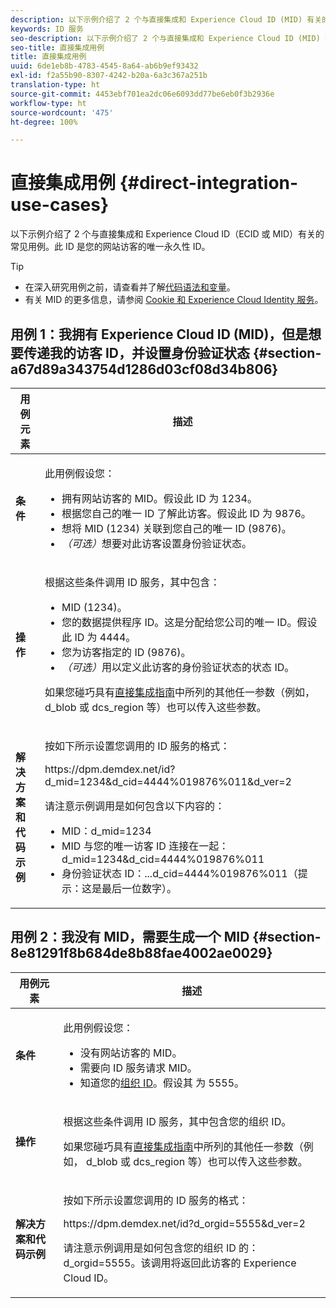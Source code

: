 ```yaml
---
description: 以下示例介绍了 2 个与直接集成和 Experience Cloud ID (MID) 有关的常见用例。此 MID 是您的网站访客的唯一永久性 ID。
keywords: ID 服务
seo-description: 以下示例介绍了 2 个与直接集成和 Experience Cloud ID (MID) 有关的常见用例。此 MID 是您的网站访客的唯一永久性 ID。
seo-title: 直接集成用例
title: 直接集成用例
uuid: 6de1eb8b-4783-4545-8a64-ab6b9ef93432
exl-id: f2a55b90-8307-4242-b20a-6a3c367a251b
translation-type: ht
source-git-commit: 4453ebf701ea2dc06e6093dd77be6eb0f3b2936e
workflow-type: ht
source-wordcount: '475'
ht-degree: 100%

---
```


# 直接集成用例 {#direct-integration-use-cases}

以下示例介绍了 2 个与直接集成和 Experience Cloud ID（ECID 或 MID）有关的常见用例。此 ID 是您的网站访客的唯一永久性 ID。

>[!TIP]
>
>* 在深入研究用例之前，请查看并了解[代码语法和变量](../implementation-guides/direct-integration.md#concept-4cd3206a84bb4687af0b312ae09648b9)。
>* 有关 MID 的更多信息，请参阅 [Cookie 和 Experience Cloud Identity 服务](../introduction/cookies.md)。

>



## 用例 1：我拥有 Experience Cloud ID (MID)，但是想要传递我的访客 ID，并设置身份验证状态 {#section-a67d89a343754d1286d03cf08d34b806}

<table id="table_DA8840FCB51541109FE6DF20430E8924"> 
 <thead> 
  <tr> 
   <th colname="col1" class="entry"> 用例元素 </th> 
   <th colname="col2" class="entry"> 描述 </th> 
  </tr> 
 </thead>
 <tbody> 
  <tr> 
   <td colname="col1"> <p> <b>条件</b> </p> </td> 
   <td colname="col2"> <p>此用例假设您： </p> 
    <ul id="ul_F20231F83EE84889B78971A64E758757"> 
     <li id="li_20F3E96493724CD2BAF4B20AEE5CBF23">拥有网站访客的 MID。假设此 ID 为 1234。 </li> 
     <li id="li_A358C58CC58C4FCBB7250F5ED108AA71">根据您自己的唯一 ID 了解此访客。假设此 ID 为 9876。 </li> 
     <li id="li_D93CE7182EBE4927A5C7A0BF414C03BC">想将 MID (1234) 关联到您自己的唯一 ID (9876)。 </li> 
     <li id="li_4611146E56624C2AB647733487A3F046"> <i>（可选）</i>想要对此访客设置身份验证状态。 </li> 
    </ul> </td> 
  </tr> 
  <tr> 
   <td colname="col1"> <p> <b>操作</b> </p> </td> 
   <td colname="col2"> <p>根据这些条件调用 ID 服务，其中包含： </p> 
    <ul id="ul_9ECB1A65266644E89E949C57D202D5A4"> 
     <li id="li_10A6F5A9C54D44A08F4F2E405E6019E2">MID (1234)。 </li> 
     <li id="li_4869572B40E54C54B88A2474DAC475A8">您的数据提供程序 ID。这是分配给您公司的唯一 ID。假设此 ID 为 4444。 </li> 
     <li id="li_05C8ED47488C4E289D84093127EC7B19">您为访客指定的 ID (9876)。 </li> 
     <li id="li_3D1556AD18C843828A362CC604A9F76B"> <i>（可选）</i>用以定义此访客的身份验证状态的状态 ID。 </li> 
    </ul> <p>如果您碰巧具有<a href="../implementation-guides/direct-integration.md#concept-4cd3206a84bb4687af0b312ae09648b9" format="dita" scope="local">直接集成指南</a>中所列的其他任一参数（例如，<span class="codeph"> d_blob</span> 或 <span class="codeph">dcs_region</span> 等）也可以传入这些参数。 </p> </td> 
  </tr> 
  <tr> 
   <td colname="col1"> <p> <b>解决方案和代码示例</b> </p> </td> 
   <td colname="col2"> <p>按如下所示设置您调用的 ID 服务的格式： </p> <p> <span class="codeph">https://dpm.demdex.net/id?d_mid=1234&amp;d_cid=4444%019876%011&amp;d_ver=2</span> </p> <p>请注意示例调用是如何包含以下内容的： </p> 
    <ul id="ul_0667FBFD8D3C46BDBD027F484691EC97"> 
     <li id="li_FAB1FAE703DB48D1A32EE72684028964">MID：<span class="codeph">d_mid=1234</span> </li> 
     <li id="li_C97B74FF444F4BB4B4A5CB1CBBE52249">MID 与您的唯一访客 ID 连接在一起：<span class="codeph">d_mid=1234&amp;d_cid=4444%019876%011</span> </li> 
     <li id="li_D428DBF765234DD78DDF152C5EE8AB69">身份验证状态 ID：<span class="codeph">...d_cid=4444%019876%011</span>（提示：这是最后一位数字）。 </li> 
    </ul> </td> 
  </tr> 
 </tbody> 
</table>

## 用例 2：我没有 MID，需要生成一个 MID {#section-8e81291f8b684de8b88fae4002ae0029}

<table id="table_666A92693F8A413096DF6A64770C1141"> 
 <thead> 
  <tr> 
   <th colname="col1" class="entry"> 用例元素 </th> 
   <th colname="col2" class="entry"> 描述 </th> 
  </tr> 
 </thead>
 <tbody> 
  <tr> 
   <td colname="col1"> <p> <b>条件</b> </p> </td> 
   <td colname="col2"> <p>此用例假设您： </p> 
    <ul id="ul_BF3BD821907B46A4B2EFA63146D35722"> 
     <li id="li_E658AE0671D14558B65FDD8992F25996">没有网站访客的 MID。 </li> 
     <li id="li_28A48BB3F71C4E4297F95A2D3E10AD7B">需要向 ID 服务请求 MID。 </li> 
     <li id="li_E2C306B9308D41E5BFE2F23EF48F5A41">知道您的<a href="../reference/requirements.md#section-a02f537129a64ffbb690d5738d360c26" format="dita" scope="local">组织 ID</a>。假设其 为 5555。 </li> 
    </ul> </td> 
  </tr> 
  <tr> 
   <td colname="col1"> <p> <b>操作</b> </p> </td> 
   <td colname="col2"> <p>根据这些条件调用 ID 服务，其中包含您的组织 ID。 </p> <p>如果您碰巧具有<a href="../implementation-guides/direct-integration.md#concept-4cd3206a84bb4687af0b312ae09648b9" format="dita" scope="local">直接集成指南</a>中所列的其他任一参数（例如，<span class="codeph"> d_blob</span> 或 <span class="codeph">dcs_region</span> 等）也可以传入这些参数。 </p> </td> 
  </tr> 
  <tr> 
   <td colname="col1"> <p> <b>解决方案和代码示例</b> </p> </td> 
   <td colname="col2"> <p>按如下所示设置您调用的 ID 服务的格式： </p> <p> <span class="codeph">https://dpm.demdex.net/id?d_orgid=5555&amp;d_ver=2</span> </p> <p>请注意示例调用是如何包含您的组织 ID 的：<span class="codeph">d_orgid=5555</span>。该调用将返回此访客的 <span class="keyword">Experience Cloud</span> ID。 </p> </td> 
  </tr> 
 </tbody> 
</table>
